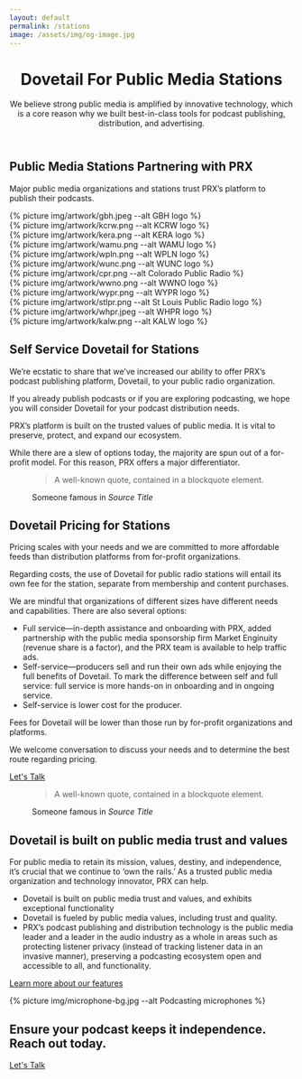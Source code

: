 ```yaml
---
layout: default
permalink: /stations
image: /assets/img/og-image.jpg
---
```

<header class="post-header bg-black-diagonal text-white lede hero px-4 pb-4 m-0">
  <div class="hero-content container col-xxl-8">
    <div class="hero-content-inner">
      <h1 class="display-5 post-title p-name" itemprop="name headline">Dovetail For Public Media Stations</h1>
      <p class="lead fs-3">We believe strong public media is amplified by innovative technology, which is a core reason why we built best-in-class tools for podcast publishing, distribution, and advertising.</p>
    </div>
  </div>
</header>

<section class="bg-darkblue text-white px-4 py-5" id="icon-grid">
  <div class="container col-xxl-8">
    <h2 class="mb-3 display-6 fw-bold">Public Media Stations Partnering with PRX</h2>
    <p class="mb-4">Major public media organizations and stations trust PRX’s platform to publish their podcasts.</p>
    <div class="row g-3 thumbnail-gallery">
      <div class="col d-flex align-items-center justify-content-center">
        {% picture img/artwork/gbh.jpeg --alt GBH logo %}
      </div>
      <div class="col d-flex align-items-center justify-content-center">
        {% picture img/artwork/kcrw.png --alt KCRW logo %}
      </div>
      <div class="col d-flex align-items-center justify-content-center">
        {% picture img/artwork/kera.png --alt KERA logo %}
      </div>
      <div class="col d-flex align-items-center justify-content-center">
        {% picture img/artwork/wamu.png --alt WAMU logo %}
      </div>
      <div class="col d-flex align-items-center justify-content-center">
        {% picture img/artwork/wpln.png --alt WPLN logo %}
      </div>
      <div class="col d-flex align-items-center justify-content-center">
        {% picture img/artwork/wunc.png --alt WUNC logo %}
      </div>
      <div class="col d-flex align-items-center justify-content-center">
        {% picture img/artwork/cpr.png --alt Colorado Public Radio %}
      </div>
      <div class="col d-flex align-items-center justify-content-center">
        {% picture img/artwork/wwno.png --alt WWNO logo %}
      </div>
      <div class="col d-flex align-items-center justify-content-center">
        {% picture img/artwork/wypr.png --alt WYPR logo %}
      </div>
      <div class="col d-flex align-items-center justify-content-center">
        {% picture img/artwork/stlpr.png --alt St Louis Public Radio logo %}
      </div>
      <div class="col d-flex align-items-center justify-content-center">
        {% picture img/artwork/whpr.jpeg --alt WHPR logo %}
      </div>
      <div class="col d-flex align-items-center justify-content-center">
        {% picture img/artwork/kalw.png --alt KALW logo %}
      </div>
    </div>
  </div>
</section>

<section class="bg-boxes p-5">
  <div class="container col-xxl-8">
    <h2 class="display-6 mb-3">Self Service Dovetail for Stations</h2>
    <p class="lead">We’re ecstatic to share that we’ve increased our ability to offer PRX’s podcast publishing platform, Dovetail, to your public radio organization.</p>
    <p>If you already publish podcasts or if you are exploring podcasting, we hope you will consider Dovetail for your podcast distribution needs.</p>
    <p>PRX’s platform is built on the trusted values of public media. It is vital to preserve, protect, and expand our ecosystem.</p>
    <p>While there are a slew of options today, the majority are spun out of a for-profit model. For this reason, PRX offers a major differentiator.</p>
  </div>
</section>
<section class="bg-darkblue text-white px-4 py-5">
  <div class="container col-xxl-8">
    <figure class="text-right">
      <blockquote class="blockquote">
        <p class="display-6">A well-known quote, contained in a blockquote element.</p>
      </blockquote>
      <figcaption class="blockquote-footer">
        Someone famous in <cite title="Source Title">Source Title</cite>
      </figcaption>
    </figure>
  </div>
</section>
<section class="bg-polka p-5">
  <div class="container col-xxl-8">
    <h2 class="display-6 mb-3">Dovetail Pricing for Stations</h2>
    <p class="lead">Pricing scales with your needs and we are committed to more affordable feeds than distribution platforms from for-profit organizations.</p>
    <p>Regarding costs, the use of Dovetail for public radio stations will entail its own fee for the station, separate from membership and content purchases.</p>
    <p>We are mindful that organizations of different sizes have different needs and capabilities. There are also several options:</p>
    <ul>
      <li>Full service––in-depth assistance and onboarding with PRX, added partnership with the public media sponsorship firm Market Enginuity (revenue share is a factor), and the PRX team is available to help traffic ads.</li>
      <li>Self-service—producers sell and run their own ads while enjoying the full benefits of Dovetail. To mark the difference between self and full service: full service is more hands-on in onboarding and in ongoing service.</li>
      <li>Self-service is lower cost for the producer.</li>
    </ul>
    <p>Fees for Dovetail will be lower than those run by for-profit organizations and platforms.</p>
    <p>We welcome conversation to discuss your needs and to determine the best route regarding pricing.</p>
    <p class="text-center mt-4 mb-0"><a href="{% link pages/contact.md %}" type="button" class="btn btn-primary px-4 gap-3">Let's Talk</a></p>
  </div>
</section>
<section class="bg-darkblue text-white px-4 py-5">
  <div class="container col-xxl-8">
    <figure class="text-right">
      <blockquote class="blockquote">
        <p class="display-6">A well-known quote, contained in a blockquote element.</p>
      </blockquote>
      <figcaption class="blockquote-footer">
        Someone famous in <cite title="Source Title">Source Title</cite>
      </figcaption>
    </figure>
  </div>
</section>
<section class="bg-wavy p-5">
  <div class="container col-xxl-8">
    <h2 class="display-6 mb-3">Dovetail is built on public media trust and values</h2>
    <p class="lead">For public media to retain its mission, values, destiny, and independence, it’s crucial that we continue to ‘own the rails.’ As a trusted public media organization and technology innovator, PRX can help.</p>
    <ul>
      <li>Dovetail is built on public media trust and values, and exhibits exceptional functionality</li>
      <li>Dovetail is fueled by public media values, including trust and quality.</li>
      <li>PRX’s podcast publishing and distribution technology is the public media leader and a leader in the audio industry as a whole in areas such as protecting listener privacy (instead of tracking listener data in an invasive manner), preserving a podcasting ecosystem open and accessible to all, and functionality.</li>
    </ul>
    <p class="text-center mt-4 mb-0"><a href="{% link pages/features.md %}" type="button" class="btn btn-primary px-4 gap-3">Learn more about our features</a></p>
  </div>
</section>
<aside class="text-white hero px-4 m-0 half-x-mark">
  <div class="hero-image">
    <div>{% picture img/microphone-bg.jpg --alt Podcasting microphones %}</div>
  </div>
  <div class="hero-content container col-xxl-8 text-center">
    <div class="hero-content-inner">
      <h2 class="display-6 fw-bold mb-3">Ensure your podcast keeps it independence.<br>Reach out today.</h2>
      <p class="text-center"><a href="{% link pages/contact.md %}" type="button" class="btn btn-primary px-4 gap-3">Let's Talk</a></p>
    </div>
  </div>
</aside>
